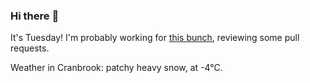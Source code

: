 ### Hi there :wave:

It's Tuesday! I'm probably working for [this bunch](https://github.com/kohofinancial), reviewing some pull requests.

Weather in Cranbrook: patchy heavy snow, at -4°C.
